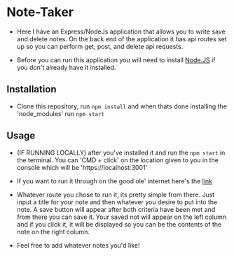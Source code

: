 # Note-Taker

- Here I have an Express/NodeJs application that allows you to write save and delete notes. On the back end of the application it has api routes set up so you can perform get, post, and delete api requests.

- Before you can run this application you will need to install [Node.JS](https://nodejs.org/en/download/) if you don't already have it installed.

## Installation

- Clone this repository, run `npm install` and when thats done installing the 'node_modules' run `npm start`

## Usage

- (IF RUNNING LOCALLY) after you've installed it and run the `npm start` in the terminal. You can 'CMD + click' on the location given to you in the console which will be 'https://localhost:3001'

- If you want to run it through on the good ole' internet here's the [link](https://jgs-note-taker.herokuapp.com/)

- Whatever route you chose to run it, its pretty simple from there. Just input a title for your note and then whatever you desire to put into the note. A save button will appear after both criteria have been met and from there you can save it. Your saved not will appear on the left column and if you click it, it will be displayed so you can be the contents of the note on the right column.

- Feel free to add whatever notes you'd like!



